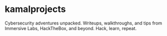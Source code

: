 # kamalprojects
Cybersecurity adventures unpacked. Writeups, walkthroughs, and tips from Immersive Labs, HackTheBox, and beyond. Hack, learn, repeat.
